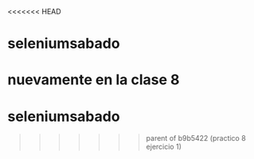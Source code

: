 <<<<<<< HEAD
# seleniumsabado


nuevamente en la clase 8
=======
# seleniumsabado
>>>>>>> parent of b9b5422 (practico 8 ejercicio 1)
